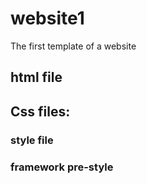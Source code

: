 # website1
The first template of a website
## html file
## Css files:
### style file
### framework pre-style
